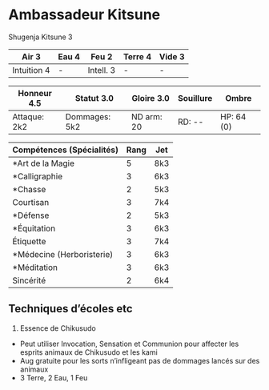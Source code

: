 # Ambassadeur Kitsune

Shugenja Kitsune 3

| **Air** 3     | **Eau** 4     | **Feu** 2     | **Terre** 4   | **Vide** 3
| ------------- | ------------- | ------------- | ------------- | -------------
| Intuition 4   | -             | Intell. 3     | -             | -

| Honneur 4.5   | Statut 3.0    | Gloire 3.0    | Souillure     | Ombre
| ------------- | ------------- | ------------- | ------------- | -------------
| Attaque: 2k2  | Dommages: 5k2 | ND arm: 20    | RD: --        | HP: 64 (0)

| Compétences (Spécialités)                     | Rang  | Jet
| --------------------------------------------- | ----- | -------
| *Art de la Magie                              | 5     | 8k3
| *Calligraphie                                 | 3     | 6k3
| *Chasse                                       | 2     | 5k3
| Courtisan                                     | 3     | 7k4
| *Défense                                      | 2     | 5k3
| *Équitation                                   | 3     | 6k3
| Étiquette                                     | 3     | 7k4
| *Médecine (Herboristerie)                     | 3     | 6k3
| *Méditation                                   | 3     | 6k3
| Sincérité                                     | 2     | 6k4


## Techniques d’écoles etc

1. Essence de Chikusudo
  * Peut utiliser Invocation, Sensation et Communion pour affecter les esprits
    animaux de Chikusudo et les kami
  * Aug gratuite pour les sorts n’infligeant pas de dommages lancés sur des animaux
  * 3 Terre, 2 Eau, 1 Feu